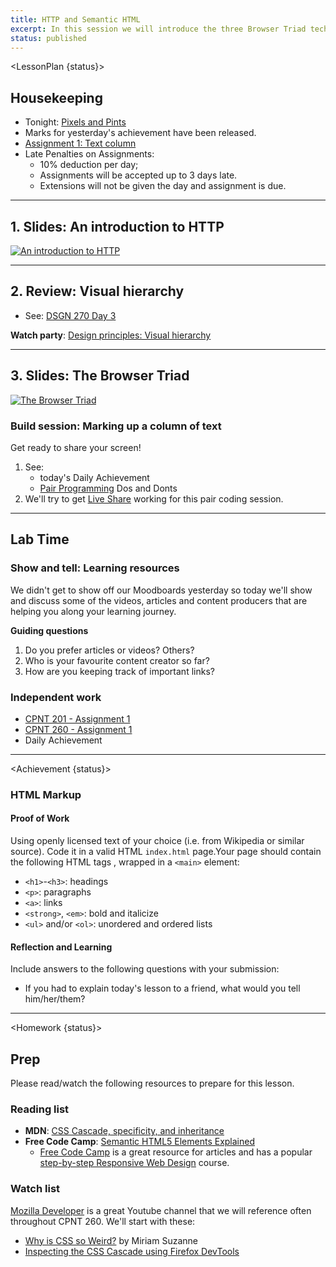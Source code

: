 ```yaml
---
title: HTTP and Semantic HTML
excerpt: In this session we will introduce the three Browser Triad technologies (HTML, CSS, JS) and how they make up the Box Model.
status: published
---
```

<script>
	import Homework from "$lib/components/Homework.svelte";
	import LessonPlan from "$lib/components/LessonPlan.svelte";
	import LabTime from "$lib/components/LabTime.svelte";
	import Achievement from "$lib/components/Achievement.svelte";
</script>

<LessonPlan {status}>

## Housekeeping
- Tonight: [Pixels and Pints](https://www.meetup.com/pxandpints/events/290442462/)
- Marks for yesterday's achievement have been released.
- [Assignment 1: Text column](/courses/cpnt-260/assessments/assignment-1)
- Late Penalties on Assignments:
    - 10% deduction per day;
    - Assignments will be accepted up to 3 days late.
    - Extensions will not be given the day and assignment is due.

---

## 1. Slides: An introduction to HTTP
[![An introduction to HTTP](/images/slides/http-introduction.png)](https://sait-wbdv.github.io/slides/w23/cpnt-260/http-introduction.html)

---

## 2. Review: Visual hierarchy
- See: [DSGN 270 Day 3](/courses/dsgn-270/day-3)

**Watch party**: [Design principles: Visual hierarchy](https://www.youtube.com/watch?v=qZWDJqY27bw)

---

## 3. Slides: The Browser Triad
[![The Browser Triad](/images/slides/browser-triad.png)](https://sait-wbdv.github.io/slides/w23/cpnt-260/browser-triad.html)

### Build session: Marking up a column of text
Get ready to share your screen!
1. See:
    - today's Daily Achievement
    - [Pair Programming](https://gist.github.com/acidtone/caa20b2520814a94240043c40301024a) Dos and Donts
2. We'll try to get [Live Share](https://marketplace.visualstudio.com/items?itemName=MS-vsliveshare.vsliveshare) working for this pair coding session.

---

## Lab Time
### Show and tell: Learning resources
We didn't get to show off our Moodboards yesterday so today we'll show and discuss some of the videos, articles and content producers that are helping you along your learning journey.

**Guiding questions**
1. Do you prefer articles or videos? Others?
2. Who is your favourite content creator so far?
3. How are you keeping track of important links?

### Independent work
- [CPNT 201 - Assignment 1](/courses/cpnt-201/assessments/assignment-1)
- [CPNT 260 - Assignment 1](/courses/cpnt-260/assessments/assignment-1)
- Daily Achievement

</LessonPlan>

---

<Achievement {status}>

### HTML Markup
#### Proof of Work
Using openly licensed text of your choice (i.e. from Wikipedia or similar source). Code it in a valid HTML `index.html` page.Your page should contain the following HTML tags , wrapped in a `<main>` element: 
- `<h1>`-`<h3>`: headings
- `<p>`: paragraphs
- `<a>`: links
- `<strong>`, `<em>`: bold and italicize
- `<ul>` and/or `<ol>`: unordered and ordered lists

#### Reflection and Learning
Include answers to the following questions with your submission:
- If you had to explain today's lesson to a friend, what would you tell him/her/them?

</Achievement>

---

<Homework {status}>

## Prep
Please read/watch the following resources to prepare for this lesson.

### Reading list 
- **MDN**: [CSS Cascade, specificity, and inheritance](https://developer.mozilla.org/en-US/docs/Learn/CSS/Building_blocks/Cascade_and_inheritance)
- **Free Code Camp**: [Semantic HTML5 Elements Explained](https://www.freecodecamp.org/news/semantic-html5-elements/)
    - [Free Code Camp](https://www.freecodecamp.org/) is a great resource for articles and has a popular [step-by-step Responsive Web Design](https://www.freecodecamp.org/learn/2022/responsive-web-design/) course.

### Watch list
[Mozilla Developer](https://www.youtube.com/channel/UCh5UlGiu9d6LegIeUCW4N1w) is a great Youtube channel that we will reference often throughout CPNT 260. We'll start with these:
- [Why is CSS so Weird?](https://www.youtube.com/watch?v=aHUtMbJw8iA) by Miriam Suzanne
- [Inspecting the CSS Cascade using Firefox DevTools](https://www.youtube.com/watch?v=Sp9ZfSvpf7A)

</Homework>
